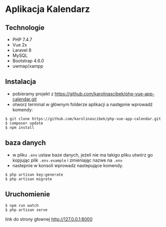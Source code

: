 # Aplikacja Kalendarz

## Technologie 
* PHP 7.4.7
* Vue 2x
* Laravel 8
* MySQL
* Bootstrap 4.6.0
* uwmap/xampp

## Instalacja 
- pobieramy projekt z https://github.com/karolinascibek/php-vue-app-calendar.git
- otworz terminal w głównym folderze aplikacji a następnie wprowadź komendy:
``` 
$ git clone https://github.com/karolinascibek/php-vue-app-calendar.git
$ composer update
$ npm install
```

## baza danych
- w pliku ```.env``` ustaw baze danych, jeżeli nie ma takigo pliku utwórz go 
  kopjując plik ```.env.example``` i zmieniając nazwe na ```.env```
- nastepnie w konsoli wprowadz nastepujące komendy.
```
$ php artisan key:generate 
$ php artisan migrate
```

## Uruchomienie
```
$ npm run watch 
$ php artisan serve
```
link do strony głownej http://127.0.0.1:8000



